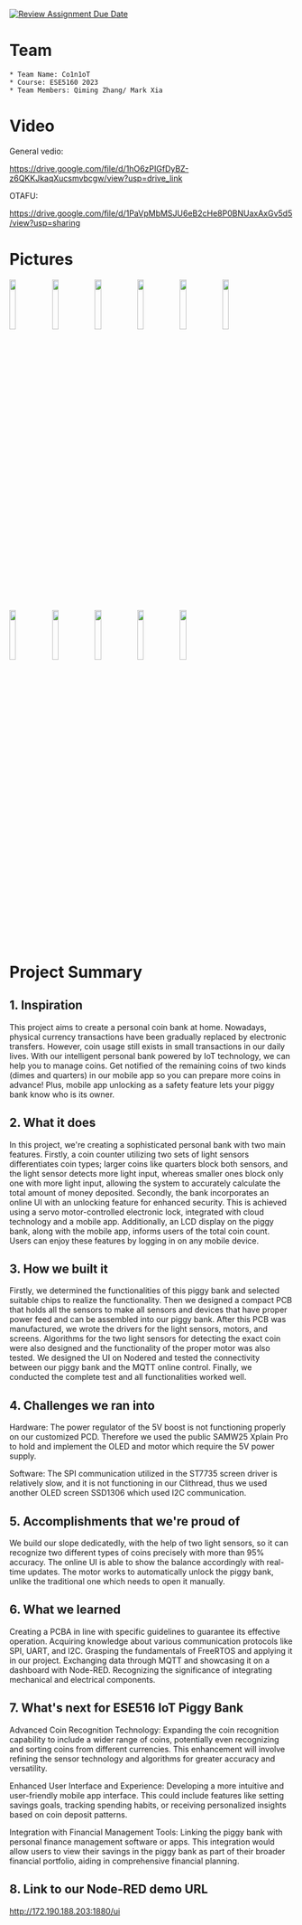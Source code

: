 [![Review Assignment Due Date](https://classroom.github.com/assets/deadline-readme-button-24ddc0f5d75046c5622901739e7c5dd533143b0c8e959d652212380cedb1ea36.svg)](https://classroom.github.com/a/2yGso8Cl)
# Team
    * Team Name: Co1n1oT
    * Course: ESE5160 2023
    * Team Members: Qiming Zhang/ Mark Xia
# Video

General vedio:

https://drive.google.com/file/d/1hO6zPIGfDyBZ-z6QKKJkaqXucsmvbcgw/view?usp=drive_link

OTAFU: 

https://drive.google.com/file/d/1PaVpMbMSJU6eB2cHe8P0BNUaxAxGv5d5/view?usp=sharing

# Pictures

<img src="https://github.com/ese5160/a14-final-submission-group-co1n1ot/assets/148792076/eb6e03e5-2b22-4f4e-8679-af0d7744f1f3" width="15%"></img><img src="https://github.com/ese5160/a14-final-submission-group-co1n1ot/assets/148792076/2ffad481-f484-4002-b52a-0939c2490383" width="15%"></img><img src="https://github.com/ese5160/a14-final-submission-group-co1n1ot/assets/148792076/f76fdb50-4fd9-4289-92e8-b139db0ff52e" width="15%"></img><img src="https://github.com/ese5160/a14-final-submission-group-co1n1ot/assets/148792076/7de7fe3a-6262-4500-b5ce-6d60428901c5" width="15%"></img><img src="https://github.com/ese5160/a14-final-submission-group-co1n1ot/assets/148792076/8778c7e2-2209-467d-be77-8e2ac7e7f716" width="15%"></img><img src="https://github.com/ese5160/a14-final-submission-group-co1n1ot/assets/148792076/bd863cc3-8b23-4b9a-985a-679d88abab75" width="15%"></img><img src="https://github.com/ese5160/a14-final-submission-group-co1n1ot/assets/148792076/b943f3f1-89b8-458b-86ac-d0046f851f42" width="15%"></img><img src="https://github.com/ese5160/a14-final-submission-group-co1n1ot/assets/148792076/11b4ba92-4ed2-45c3-8dda-36809309e67f" width="15%"></img><img src="https://github.com/ese5160/a14-final-submission-group-co1n1ot/assets/148792076/77d39a5b-fa9e-48c7-b05b-79104054d36c" width="15%"></img><img src="https://github.com/ese5160/a14-final-submission-group-co1n1ot/assets/148792076/14e9c2c4-85f8-4909-81ac-f1a58af914db" width="15%"></img><img src="https://github.com/ese5160/a14-final-submission-group-co1n1ot/assets/148792076/ccfc17e3-aacc-4f0f-8c86-795a6a102272" width="15%"></img>

# Project Summary
## 1. Inspiration

This project aims to create a personal coin bank at home. Nowadays, physical currency transactions have been gradually replaced by electronic transfers. However, coin usage still exists in small transactions in our daily lives. With our intelligent personal bank powered by IoT technology, we can help you to manage coins. Get notified of the remaining coins of two kinds (dimes and quarters) in our mobile app so you can prepare more coins in advance! Plus, mobile app unlocking as a safety feature lets your piggy bank know who is its owner.

## 2. What it does

In this project, we're creating a sophisticated personal bank with two main features. Firstly, a coin counter utilizing two sets of light sensors differentiates coin types; larger coins like quarters block both sensors, and the light sensor detects more light input, whereas smaller ones block only one with more light input, allowing the system to accurately calculate the total amount of money deposited. Secondly, the bank incorporates an online UI with an unlocking feature for enhanced security. This is achieved using a servo motor-controlled electronic lock, integrated with cloud technology and a mobile app. Additionally, an LCD display on the piggy bank, along with the mobile app, informs users of the total coin count. Users can enjoy these features by logging in on any mobile device.

## 3. How we built it

Firstly, we determined the functionalities of this piggy bank and selected suitable chips to realize the functionality.
Then we designed a compact PCB that holds all the sensors to make all sensors and devices that have proper power feed and can be assembled into our piggy bank.
After this PCB was manufactured, we wrote the drivers for the light sensors, motors, and screens.
Algorithms for the two light sensors for detecting the exact coin were also designed and the functionality of the proper motor was also tested.
We designed the UI on Nodered and tested the connectivity between our piggy bank and the MQTT online control.
Finally, we conducted the complete test and all functionalities worked well.

## 4. Challenges we ran into

Hardware:
The power regulator of the 5V boost is not functioning properly on our customized PCD. Therefore we used the public SAMW25 Xplain Pro to hold and implement the OLED and motor which require the 5V power supply.

Software:
The SPI communication utilized in the ST7735 screen driver is relatively slow, and it is not functioning in our Clithread, thus we used another OLED screen SSD1306 which used I2C communication.

## 5. Accomplishments that we're proud of

We build our slope dedicatedly, with the help of two light sensors, so it can recognize two different types of coins precisely with more than 95% accuracy.
The online UI is able to show the balance accordingly with real-time updates.
The motor works to automatically unlock the piggy bank, unlike the traditional one which needs to open it manually.

## 6. What we learned

Creating a PCBA in line with specific guidelines to guarantee its effective operation.
Acquiring knowledge about various communication protocols like SPI, UART, and I2C.
Grasping the fundamentals of FreeRTOS and applying it in our project.
Exchanging data through MQTT and showcasing it on a dashboard with Node-RED.
Recognizing the significance of integrating mechanical and electrical components.

## 7. What's next for ESE516 IoT Piggy Bank

Advanced Coin Recognition Technology: Expanding the coin recognition capability to include a wider range of coins, potentially even recognizing and sorting coins from different currencies. This enhancement will involve refining the sensor technology and algorithms for greater accuracy and versatility.

Enhanced User Interface and Experience: Developing a more intuitive and user-friendly mobile app interface. This could include features like setting savings goals, tracking spending habits, or receiving personalized insights based on coin deposit patterns.

Integration with Financial Management Tools: Linking the piggy bank with personal finance management software or apps. This integration would allow users to view their savings in the piggy bank as part of their broader financial portfolio, aiding in comprehensive financial planning.


## 8. Link to our Node-RED demo URL

http://172.190.188.203:1880/ui
